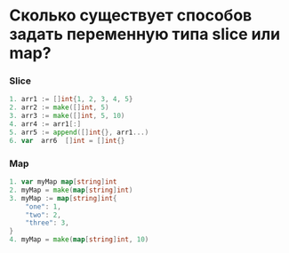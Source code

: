 # Сколько существует способов задать переменную типа slice или map?

### Slice
```go
1. arr1 := []int{1, 2, 3, 4, 5} 
2. arr2 := make([]int, 5)
3. arr3 := make([]int, 5, 10)
4. arr4 := arr1[:]
5. arr5 := append([]int{}, arr1...)
6. var  arr6  []int = []int{}

```

### Map
```go
1. var myMap map[string]int
2. myMap = make(map[string]int)
3. myMap := map[string]int{
    "one": 1,
    "two": 2,
    "three": 3,
}
4. myMap = make(map[string]int, 10)
```